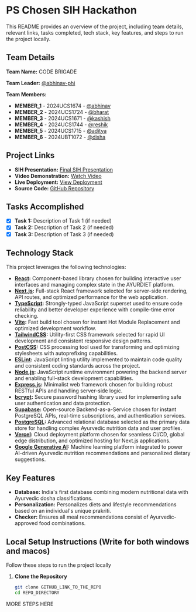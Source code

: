 # PS Chosen SIH Hackathon

This README provides an overview of the project, including team details, relevant links, tasks completed, tech stack, key features, and steps to run the project locally.

## Team Details

**Team Name:** CODE BRIGADE

**Team Leader:** [@abhinav-phi](https://github.com/abhinav-phi)

**Team Members:**

- **MEMBER_1** - 2024UCS1674 - [@abhinav](https://github.com/abhinav-phi)
- **MEMBER_2** - 2024UCS1724 - [@bharat](https://github.com/kakashi1509b)
- **MEMBER_3** - 2024UCS1671 - [@kashish](https://github.com/Kashish100-max)
- **MEMBER_4** - 2024UCS1744 - [@reshik](https://github.com/f16reshik)
- **MEMBER_5** - 2024UCS1715 - [@aditya](https://github.com/debugaditya)
- **MEMBER_6** - 2024UBT1072 - [@disha](https://github.com/theisha761)

## Project Links

- **SIH Presentation:** [Final SIH Presentation](https://nsutacin-my.sharepoint.com/:p:/g/personal/abhinav_ug24_nsut_ac_in/EZviQbIz_8NLhD6hh4ESWNUBuPngleMhjZGO5HNm8xhrRg?e=cDnIh2)
- **Video Demonstration:** [Watch Video](https://youtu.be/SvKHmuiYuBI)
- **Live Deployment:** [View Deployment](ayurdiethealth.vercel.app/)
- **Source Code:** [GitHub Repository](https://github.com/abhinav-phi/ayurdiet)

## Tasks Accomplished

- [x] **Task 1:** Description of Task 1 (if needed)
- [x] **Task 2:** Description of Task 2 (if needed)
- [x] **Task 3:** Description of Task 3 (if needed)

## Technology Stack

This project leverages the following technologies:

- **[React](https://react.dev):** Component-based library chosen for building interactive user interfaces and managing complex state in the AYURDIET platform.
- **[Next.js](https://nextjs.org):** Full-stack React framework selected for server-side rendering, API routes, and optimized performance for the web application.
- **[TypeScript](https://www.typescriptlang.org):** Strongly-typed JavaScript superset used to ensure code reliability and better developer experience with compile-time error checking.
- **[Vite](https://vitejs.dev):** Fast build tool chosen for instant Hot Module Replacement and optimized development workflow.
- **[TailwindCSS](https://tailwindcss.com):** Utility-first CSS framework selected for rapid UI development and consistent responsive design patterns.
- **[PostCSS](https://postcss.org):** CSS processing tool used for transforming and optimizing stylesheets with autoprefixing capabilities.
- **[ESLint](https://eslint.org):** JavaScript linting utility implemented to maintain code quality and consistent coding standards across the project.
- **[Node.js](https://nodejs.org):** JavaScript runtime environment powering the backend server and enabling full-stack development capabilities.
- **[Express.js](https://expressjs.com):** Minimalist web framework chosen for building robust RESTful APIs and handling server-side logic.
- **[bcrypt](https://www.npmjs.com/package/bcrypt):** Secure password hashing library used for implementing safe user authentication and data protection.
- **[Supabase](https://supabase.com):** Open-source Backend-as-a-Service chosen for instant PostgreSQL APIs, real-time subscriptions, and authentication services.
- **[PostgreSQL](https://www.postgresql.org):** Advanced relational database selected as the primary data store for handling complex Ayurvedic nutrition data and user profiles.
- **[Vercel](https://vercel.com):** Cloud deployment platform chosen for seamless CI/CD, global edge distribution, and optimized hosting for Next.js applications.
- **[Google Generative AI](https://ai.google.dev):** Machine learning platform integrated to power AI-driven Ayurvedic nutrition recommendations and personalized dietary suggestions.


## Key Features

- **Database:**  India's first database combining modern nutritional data with Ayurvedic dosha classifications.
- **Personalization:** Personalizes diets and lifestyle recommendations based on an individual's unique prakriti.
- **Checker:** Ensures all meal recommendations consist of Ayurvedic-approved food combinations.

## Local Setup Instructions (Write for both windows and macos)

Follow these steps to run the project locally

1. **Clone the Repository**
   ```bash
   git clone GITHUB_LINK_TO_THE_REPO
   cd REPO_DIRECTORY
   ```

MORE STEPS HERE
